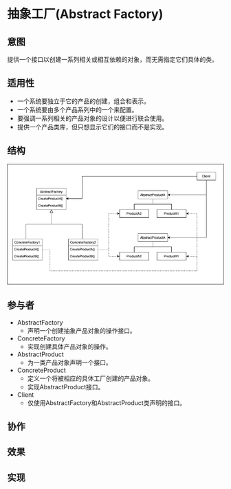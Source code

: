 # 抽象工厂(Abstract Factory)

## 意图

提供一个接口以创建一系列相关或相互依赖的对象，而无需指定它们具体的类。

## 适用性

- 一个系统要独立于它的产品的创建，组合和表示。
- 一个系统要由多个产品系列中的一个来配置。
- 要强调一系列相关的产品对象的设计以便进行联合使用。
- 提供一个产品类库，但只想显示它们的接口而不是实现。

## 结构

![AbstractFactory](./res/AbstractFactory.png)

## 参与者

- AbstractFactory
  - 声明一个创建抽象产品对象的操作接口。
- ConcreteFactory
  - 实现创建具体产品对象的操作。
- AbstractProduct
  - 为一类产品对象声明一个接口。
- ConcreteProduct
  - 定义一个将被相应的具体工厂创建的产品对象。
  - 实现AbstractProduct接口。
- Client
  - 仅使用AbstractFactory和AbstractProduct类声明的接口。

## 协作

## 效果

## 实现
